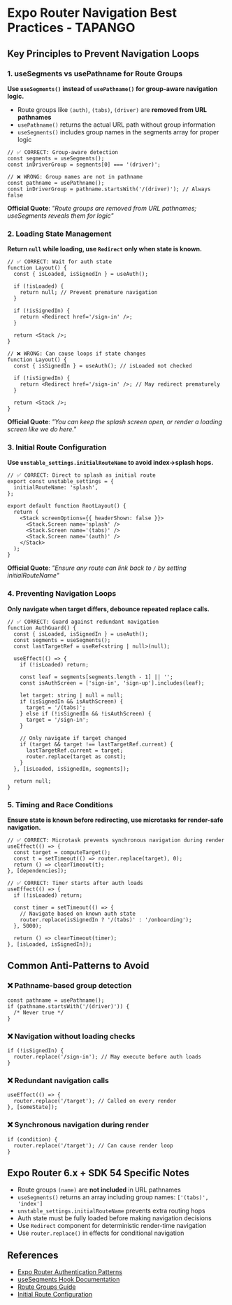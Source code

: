 # Expo Router Navigation Best Practices - TAPANGO

## Key Principles to Prevent Navigation Loops

### 1. useSegments vs usePathname for Route Groups

**Use `useSegments()` instead of `usePathname()` for group-aware navigation
logic.**

- Route groups like `(auth)`, `(tabs)`, `(driver)` are **removed from URL
  pathnames**
- `usePathname()` returns the actual URL path without group information
- `useSegments()` includes group names in the segments array for proper logic

```tsx
// ✅ CORRECT: Group-aware detection
const segments = useSegments();
const inDriverGroup = segments[0] === '(driver)';

// ❌ WRONG: Group names are not in pathname
const pathname = usePathname();
const inDriverGroup = pathname.startsWith('/(driver)'); // Always false
```

**Official Quote**: _"Route groups are removed from URL pathnames; useSegments
reveals them for logic"_

### 2. Loading State Management

**Return `null` while loading, use `Redirect` only when state is known.**

```tsx
// ✅ CORRECT: Wait for auth state
function Layout() {
  const { isLoaded, isSignedIn } = useAuth();

  if (!isLoaded) {
    return null; // Prevent premature navigation
  }

  if (!isSignedIn) {
    return <Redirect href='/sign-in' />;
  }

  return <Stack />;
}

// ❌ WRONG: Can cause loops if state changes
function Layout() {
  const { isSignedIn } = useAuth(); // isLoaded not checked

  if (!isSignedIn) {
    return <Redirect href='/sign-in' />; // May redirect prematurely
  }

  return <Stack />;
}
```

**Official Quote**: _"You can keep the splash screen open, or render a loading
screen like we do here."_

### 3. Initial Route Configuration

**Use `unstable_settings.initialRouteName` to avoid index→splash hops.**

```tsx
// ✅ CORRECT: Direct to splash as initial route
export const unstable_settings = {
  initialRouteName: 'splash',
};

export default function RootLayout() {
  return (
    <Stack screenOptions={{ headerShown: false }}>
      <Stack.Screen name='splash' />
      <Stack.Screen name='(tabs)' />
      <Stack.Screen name='(auth)' />
    </Stack>
  );
}
```

**Official Quote**: _"Ensure any route can link back to `/` by setting
initialRouteName"_

### 4. Preventing Navigation Loops

**Only navigate when target differs, debounce repeated replace calls.**

```tsx
// ✅ CORRECT: Guard against redundant navigation
function AuthGuard() {
  const { isLoaded, isSignedIn } = useAuth();
  const segments = useSegments();
  const lastTargetRef = useRef<string | null>(null);

  useEffect(() => {
    if (!isLoaded) return;

    const leaf = segments[segments.length - 1] || '';
    const isAuthScreen = ['sign-in', 'sign-up'].includes(leaf);

    let target: string | null = null;
    if (isSignedIn && isAuthScreen) {
      target = '/(tabs)';
    } else if (!isSignedIn && !isAuthScreen) {
      target = '/sign-in';
    }

    // Only navigate if target changed
    if (target && target !== lastTargetRef.current) {
      lastTargetRef.current = target;
      router.replace(target as const);
    }
  }, [isLoaded, isSignedIn, segments]);

  return null;
}
```

### 5. Timing and Race Conditions

**Ensure state is known before redirecting, use microtasks for render-safe
navigation.**

```tsx
// ✅ CORRECT: Microtask prevents synchronous navigation during render
useEffect(() => {
  const target = computeTarget();
  const t = setTimeout(() => router.replace(target), 0);
  return () => clearTimeout(t);
}, [dependencies]);

// ✅ CORRECT: Timer starts after auth loads
useEffect(() => {
  if (!isLoaded) return;

  const timer = setTimeout(() => {
    // Navigate based on known auth state
    router.replace(isSignedIn ? '/(tabs)' : '/onboarding');
  }, 5000);

  return () => clearTimeout(timer);
}, [isLoaded, isSignedIn]);
```

## Common Anti-Patterns to Avoid

### ❌ Pathname-based group detection

```tsx
const pathname = usePathname();
if (pathname.startsWith('/(driver)')) {
  /* Never true */
}
```

### ❌ Navigation without loading checks

```tsx
if (!isSignedIn) {
  router.replace('/sign-in'); // May execute before auth loads
}
```

### ❌ Redundant navigation calls

```tsx
useEffect(() => {
  router.replace('/target'); // Called on every render
}, [someState]);
```

### ❌ Synchronous navigation during render

```tsx
if (condition) {
  router.replace('/target'); // Can cause render loop
}
```

## Expo Router 6.x + SDK 54 Specific Notes

- Route groups `(name)` are **not included** in URL pathnames
- `useSegments()` returns an array including group names: `['(tabs)', 'index']`
- `unstable_settings.initialRouteName` prevents extra routing hops
- Auth state must be fully loaded before making navigation decisions
- Use `Redirect` component for deterministic render-time navigation
- Use `router.replace()` in effects for conditional navigation

## References

- [Expo Router Authentication Patterns](https://docs.expo.dev/router/advanced/authentication/)
- [useSegments Hook Documentation](https://docs.expo.dev/router/reference/typed-routes/#usesegments)
- [Route Groups Guide](https://docs.expo.dev/router/advanced/shared-routes/)
- [Initial Route Configuration](https://docs.expo.dev/router/advanced/router-settings/)
